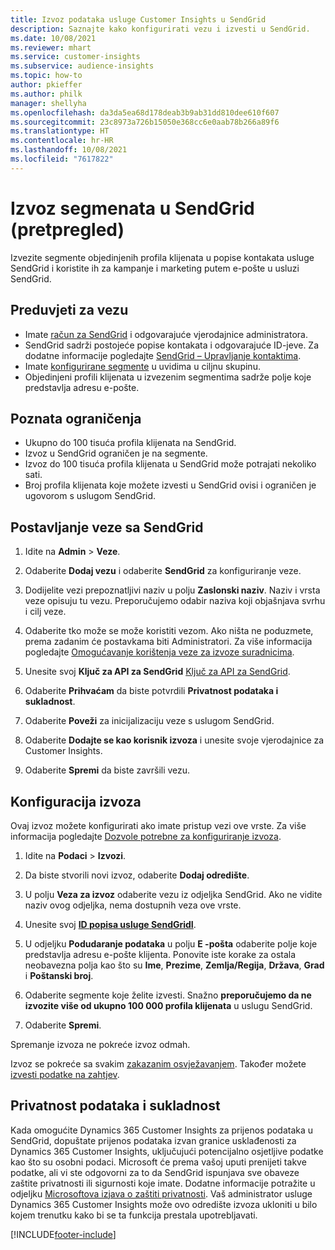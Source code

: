 ```yaml
---
title: Izvoz podataka usluge Customer Insights u SendGrid
description: Saznajte kako konfigurirati vezu i izvesti u SendGrid.
ms.date: 10/08/2021
ms.reviewer: mhart
ms.service: customer-insights
ms.subservice: audience-insights
ms.topic: how-to
author: pkieffer
ms.author: philk
manager: shellyha
ms.openlocfilehash: da3da5ea68d178deab3b9ab31dd810dee610f607
ms.sourcegitcommit: 23c8973a726b15050e368cc6e0aab78b266a89f6
ms.translationtype: HT
ms.contentlocale: hr-HR
ms.lasthandoff: 10/08/2021
ms.locfileid: "7617822"
---
```

# <a name="export-segments-to-sendgrid-preview"></a>Izvoz segmenata u SendGrid (pretpregled)

Izvezite segmente objedinjenih profila klijenata u popise kontakata usluge SendGrid i koristite ih za kampanje i marketing putem e-pošte u usluzi SendGrid. 

## <a name="prerequisites-for-a-connection"></a>Preduvjeti za vezu

-   Imate [račun za SendGrid](https://sendgrid.com/) i odgovarajuće vjerodajnice administratora.
-   SendGrid sadrži postojeće popise kontakata i odgovarajuće ID-jeve. Za dodatne informacije pogledajte [SendGrid – Upravljanje kontaktima](https://sendgrid.com/docs/ui/managing-contacts/create-and-manage-contacts/#manage-contacts).
-   Imate [konfigurirane segmente](segments.md) u uvidima u ciljnu skupinu.
-   Objedinjeni profili klijenata u izvezenim segmentima sadrže polje koje predstavlja adresu e-pošte.

## <a name="known-limitations"></a>Poznata ograničenja

- Ukupno do 100 tisuća profila klijenata na SendGrid.
- Izvoz u SendGrid ograničen je na segmente.
- Izvoz do 100 tisuća profila klijenata u SendGrid može potrajati nekoliko sati. 
- Broj profila klijenata koje možete izvesti u SendGrid ovisi i ograničen je ugovorom s uslugom SendGrid.

## <a name="set-up-connection-to-sendgrid"></a>Postavljanje veze sa SendGrid

1. Idite na **Admin** > **Veze**.

1. Odaberite **Dodaj vezu** i odaberite **SendGrid** za konfiguriranje veze.

1. Dodijelite vezi prepoznatljivi naziv u polju **Zaslonski naziv**. Naziv i vrsta veze opisuju tu vezu. Preporučujemo odabir naziva koji objašnjava svrhu i cilj veze.

1. Odaberite tko može se može koristiti vezom. Ako ništa ne poduzmete, prema zadanim će postavkama biti Administratori. Za više informacija pogledajte [Omogućavanje korištenja veze za izvoze suradnicima](connections.md#allow-contributors-to-use-a-connection-for-exports).

1. Unesite svoj **Ključ za API za SendGrid** [Ključ za API za SendGrid](https://sendgrid.com/docs/ui/account-and-settings/api-keys/).

1. Odaberite **Prihvaćam** da biste potvrdili **Privatnost podataka i sukladnost**.

1. Odaberite **Poveži** za inicijalizaciju veze s uslugom SendGrid.

1. Odaberite **Dodajte se kao korisnik izvoza** i unesite svoje vjerodajnice za Customer Insights.

1. Odaberite **Spremi** da biste završili vezu.

## <a name="configure-an-export"></a>Konfiguracija izvoza

Ovaj izvoz možete konfigurirati ako imate pristup vezi ove vrste. Za više informacija pogledajte [Dozvole potrebne za konfiguriranje izvoza](export-destinations.md#set-up-a-new-export).

1. Idite na **Podaci** > **Izvozi**.

1. Da biste stvorili novi izvoz, odaberite **Dodaj odredište**.

1. U polju **Veza za izvoz** odaberite vezu iz odjeljka SendGrid. Ako ne vidite naziv ovog odjeljka, nema dostupnih veza ove vrste.

1. Unesite svoj **[ID popisa usluge SendGridI](https://sendgrid.com/docs/ui/managing-contacts/create-and-manage-contacts/#manage-contacts)**.

1. U odjeljku **Podudaranje podataka** u polju **E -pošta** odaberite polje koje predstavlja adresu e-pošte klijenta. Ponovite iste korake za ostala neobavezna polja kao što su **Ime**, **Prezime**, **Zemlja/Regija**, **Država**, **Grad** i **Poštanski broj**.

1. Odaberite segmente koje želite izvesti. Snažno **preporučujemo da ne izvozite više od ukupno 100 000 profila klijenata** u uslugu SendGrid. 

1. Odaberite **Spremi**.

Spremanje izvoza ne pokreće izvoz odmah.

Izvoz se pokreće sa svakim [zakazanim osvježavanjem](system.md#schedule-tab). Također možete [izvesti podatke na zahtjev](export-destinations.md#run-exports-on-demand). 

## <a name="data-privacy-and-compliance"></a>Privatnost podataka i sukladnost

Kada omogućite Dynamics 365 Customer Insights za prijenos podataka u SendGrid, dopuštate prijenos podataka izvan granice usklađenosti za Dynamics 365 Customer Insights, uključujući potencijalno osjetljive podatke kao što su osobni podaci. Microsoft će prema vašoj uputi prenijeti takve podatke, ali vi ste odgovorni za to da SendGrid ispunjava sve obaveze zaštite privatnosti ili sigurnosti koje imate. Dodatne informacije potražite u odjeljku [Microsoftova izjava o zaštiti privatnosti](https://go.microsoft.com/fwlink/?linkid=396732).
Vaš administrator usluge Dynamics 365 Customer Insights može ovo odredište izvoza ukloniti u bilo kojem trenutku kako bi se ta funkcija prestala upotrebljavati.


[!INCLUDE[footer-include](../includes/footer-banner.md)]
